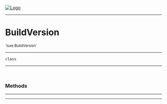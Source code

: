 
[![Logo](../../images/logo.png)](../../api/index.html)

---



<h1>BuildVersion</h1>
<small>`luxe.BuildVersion`</small>



---

`class`

---


&nbsp;
&nbsp;










<h3>Methods</h3> <hr/>






---

&nbsp;
&nbsp;
&nbsp;
&nbsp;